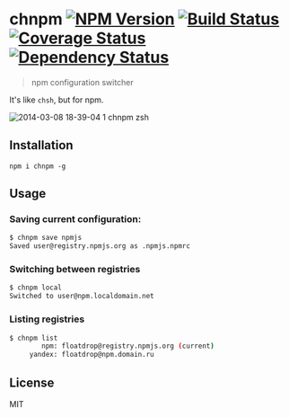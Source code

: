 # chnpm [![NPM Version](https://badge.fury.io/js/chnpm.png)](https://npmjs.org/package/chnpm) [![Build Status](https://travis-ci.org/floatdrop/chnpm.png?branch=master)](https://travis-ci.org/floatdrop/chnpm) [![Coverage Status](https://coveralls.io/repos/floatdrop/chnpm/badge.png?branch=master)](https://coveralls.io/r/floatdrop/chnpm) [![Dependency Status](https://gemnasium.com/floatdrop/chnpm.png)](https://gemnasium.com/floatdrop/chnpm)
> npm configuration switcher

It's like `chsh`, but for npm.

![2014-03-08 18-39-04 1 chnpm zsh](https://f.cloud.github.com/assets/365089/2365351/c7e34308-a6be-11e3-9c2e-862373d96c06.png)

## Installation

`npm i chnpm -g`

## Usage

### Saving current configuration:

```bash
$ chnpm save npmjs
Saved user@registry.npmjs.org as .npmjs.npmrc
```

### Switching between registries

```bash
$ chnpm local
Switched to user@npm.localdomain.net
```

### Listing registries

```bash
$ chnpm list
        npm: floatdrop@registry.npmjs.org (current)
     yandex: floatdrop@npm.domain.ru
```

## License

MIT
